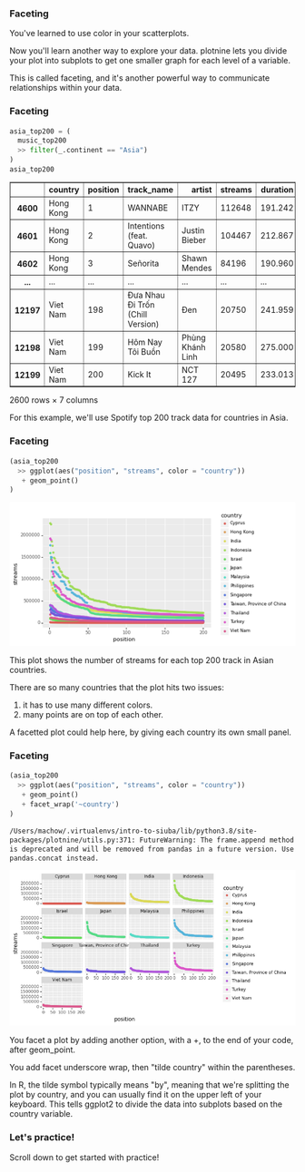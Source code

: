 <section class=""><section class="">

# Faceting


You've learned to use color in your scatterplots.

Now you'll learn another way to explore your data.
plotnine lets you divide your plot into subplots to get one smaller graph for each level of a variable.

This is called faceting, and it's another powerful way to communicate relationships within your data.
</section></section><section class="font-size-sm"><section class="font-size-sm">

# Faceting

```python
asia_top200 = (
  music_top200
  >> filter(_.continent == "Asia")
)
asia_top200
```




<div>
<style scoped>
    .dataframe tbody tr th:only-of-type {
        vertical-align: middle;
    }

    .dataframe tbody tr th {
        vertical-align: top;
    }

    .dataframe thead th {
        text-align: right;
    }
</style>
<table border="1" class="dataframe">
  <thead>
    <tr style="text-align: right;">
      <th></th>
      <th>country</th>
      <th>position</th>
      <th>track_name</th>
      <th>artist</th>
      <th>streams</th>
      <th>duration</th>
      <th>continent</th>
    </tr>
  </thead>
  <tbody>
    <tr>
      <th>4600</th>
      <td>Hong Kong</td>
      <td>1</td>
      <td>WANNABE</td>
      <td>ITZY</td>
      <td>112648</td>
      <td>191.242</td>
      <td>Asia</td>
    </tr>
    <tr>
      <th>4601</th>
      <td>Hong Kong</td>
      <td>2</td>
      <td>Intentions (feat. Quavo)</td>
      <td>Justin Bieber</td>
      <td>104467</td>
      <td>212.867</td>
      <td>Asia</td>
    </tr>
    <tr>
      <th>4602</th>
      <td>Hong Kong</td>
      <td>3</td>
      <td>Señorita</td>
      <td>Shawn Mendes</td>
      <td>84196</td>
      <td>190.960</td>
      <td>Asia</td>
    </tr>
    <tr>
      <th>...</th>
      <td>...</td>
      <td>...</td>
      <td>...</td>
      <td>...</td>
      <td>...</td>
      <td>...</td>
      <td>...</td>
    </tr>
    <tr>
      <th>12197</th>
      <td>Viet Nam</td>
      <td>198</td>
      <td>Đưa Nhau Đi Trốn (Chill Version)</td>
      <td>Đen</td>
      <td>20750</td>
      <td>241.959</td>
      <td>Asia</td>
    </tr>
    <tr>
      <th>12198</th>
      <td>Viet Nam</td>
      <td>199</td>
      <td>Hôm Nay Tôi Buồn</td>
      <td>Phùng Khánh Linh</td>
      <td>20580</td>
      <td>275.000</td>
      <td>Asia</td>
    </tr>
    <tr>
      <th>12199</th>
      <td>Viet Nam</td>
      <td>200</td>
      <td>Kick It</td>
      <td>NCT 127</td>
      <td>20495</td>
      <td>233.013</td>
      <td>Asia</td>
    </tr>
  </tbody>
</table>
<p>2600 rows × 7 columns</p>
</div>


<aside class="notes">


For this example, we'll use Spotify top 200 track data for countries in Asia.

</aside></section></section><section class=""><section class="">

# Faceting


```python
(asia_top200
  >> ggplot(aes("position", "streams", color = "country"))
   + geom_point()
)
```



![png](02d-slides_files/02d-slides_8_0.png)









<aside class="notes">


This plot shows the number of streams for each top 200 track in Asian countries.

There are so many countries that the plot hits two issues:

1. it has to use many different colors.
2. many points are on top of each other.

A facetted plot could help here, by giving each country its own small panel.

</aside></section></section><section class=""><section class="">

# Faceting

```python
(asia_top200
  >> ggplot(aes("position", "streams", color = "country"))
   + geom_point()
   + facet_wrap('~country')
)
```

    /Users/machow/.virtualenvs/intro-to-siuba/lib/python3.8/site-packages/plotnine/utils.py:371: FutureWarning: The frame.append method is deprecated and will be removed from pandas in a future version. Use pandas.concat instead.




![png](02d-slides_files/02d-slides_11_1.png)









<aside class="notes">


You facet a plot by adding another option, with a +, to the end of your code, after geom_point.

You add facet underscore wrap, then "tilde country" within the parentheses.

In R, the tilde symbol typically means "by", meaning that we're splitting the
plot by country, and you can usually find it on the upper left of your keyboard.
This tells ggplot2 to divide the data into subplots based on the country variable.


</aside></section></section><section class=""><section class="">

# Let's practice!
<aside class="notes">


Scroll down to get started with practice!

</aside></section></section>